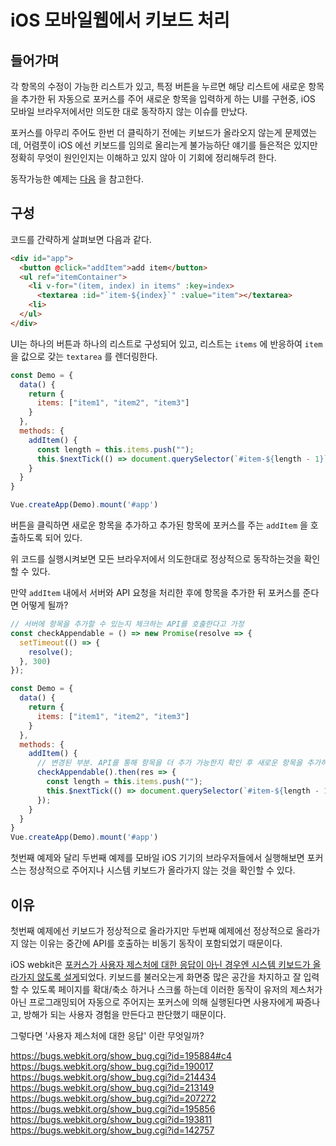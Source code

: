 # iOS 모바일웹에서 키보드 처리

## 들어가며
각 항목의 수정이 가능한 리스트가 있고, 특정 버튼을 누르면 해당 리스트에 새로운 항목을 추가한 뒤 자동으로 포커스를 주어 새로운 항목을 입력하게 하는 UI를 구현중, iOS 모바일 브라우저에서만 의도한 대로 동작하지 않는 이슈를 만났다.

포커스를 아무리 주어도 한번 더 클릭하기 전에는 키보드가 올라오지 않는게 문제였는데, 어렴풋이 iOS 에선 키보드를 임의로 올리는게 불가능하단 얘기를 들은적은 있지만 정확히 무엇이 원인인지는 이해하고 있지 않아 이 기회에 정리해두려 한다.

동작가능한 예제는 [다음](https://codepen.io/genie-youn/pen/abZbyzq) 을 참고한다.

## 구성
코드를 간략하게 살펴보면 다음과 같다.

```html
<div id="app">
  <button @click="addItem">add item</button>
  <ul ref="itemContainer">
    <li v-for="(item, index) in items" :key=index>
      <textarea :id="`item-${index}`" :value="item"></textarea>
    <li>
  </ul>
</div>
```

UI는 하나의 버튼과 하나의 리스트로 구성되어 있고, 리스트는 `items` 에 반응하여 `item` 을 값으로 갖는 `textarea` 를 렌더링한다.

```javascript
const Demo = {
  data() {
    return {
      items: ["item1", "item2", "item3"]
    }
  },
  methods: {
    addItem() {
      const length = this.items.push("");
      this.$nextTick(() => document.querySelector(`#item-${length - 1}`).focus());
    }
  }
}

Vue.createApp(Demo).mount('#app')
```

버튼을 클릭하면 새로운 항목을 추가하고 추가된 항목에 포커스를 주는 `addItem` 을 호출하도록 되어 있다.

위 코드를 실행시켜보면 모든 브라우저에서 의도한대로 정상적으로 동작하는것을 확인할 수 있다.

만약 `addItem` 내에서 서버와 API 요청을 처리한 후에 항목을 추가한 뒤 포커스를 준다면 어떻게 될까?

```javascript
// 서버에 항목을 추가할 수 있는지 체크하는 API를 호출한다고 가정
const checkAppendable = () => new Promise(resolve => {
  setTimeout(() => {
    resolve();
  }, 300)
});

const Demo = {
  data() {
    return {
      items: ["item1", "item2", "item3"]
    }
  },
  methods: {
    addItem() {
      // 변경된 부분. API를 통해 항목을 더 추가 가능한지 확인 후 새로운 항목을 추가하고 렌더링되면 포커스를 준다.
      checkAppendable().then(res => {
        const length = this.items.push("");
        this.$nextTick(() => document.querySelector(`#item-${length - 1}`).focus());
      });
    }
  }
}
Vue.createApp(Demo).mount('#app')
```

첫번째 예제와 달리 두번째 예제를 모바일 iOS 기기의 브라우저들에서 실행해보면 포커스는 정상적으로 주어지나 시스템 키보드가 올라가지 않는 것을 확인할 수 있다.

## 이유
첫번째 예제에선 키보드가 정상적으로 올라가지만 두번째 예제에선 정상적으로 올라가지 않는 이유는 중간에 API를 호출하는 비동기 동작이 포함되었기 때문이다.

iOS webkit은 [포커스가 사용자 제스처에 대한 응답이 아닌 경우엔 시스템 키보드가 올라가지 않도록 설게](https://bugs.webkit.org/show_bug.cgi?id=195884#c4)되었다. 키보드를 불러오는게 화면중 많은 공간을 차지하고 잘 입력할 수 있도록 페이지를 확대/축소 하거나 스크롤 하는데 이러한 동작이 유저의 제스처가 아닌 프로그래밍되어 자동으로 주어지는 포커스에 의해 실행된다면 사용자에게 짜증나고, 방해가 되는 사용자 경험을 만든다고 판단했기 때문이다.

그렇다면 '사용자 제스처에 대한 응답' 이란 무엇일까?



https://bugs.webkit.org/show_bug.cgi?id=195884#c4
https://bugs.webkit.org/show_bug.cgi?id=190017
https://bugs.webkit.org/show_bug.cgi?id=214434
https://bugs.webkit.org/show_bug.cgi?id=213149
https://bugs.webkit.org/show_bug.cgi?id=207272
https://bugs.webkit.org/show_bug.cgi?id=195856
https://bugs.webkit.org/show_bug.cgi?id=193811
https://bugs.webkit.org/show_bug.cgi?id=142757
